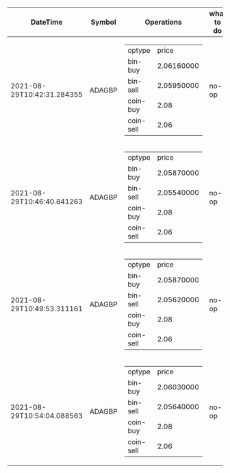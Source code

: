 | DateTime | Symbol | Operations | what to do | profit-loss |
| ------------- | ------------- | ------------- | ------------- | ------------- | 
| 2021-08-29T10:42:31.284355| ADAGBP| <table><tr><td>optype</td><td>price</td></tr><tr><td>bin-buy</td><td>2.06160000</td></tr><tr><td>bin-sell</td><td>2.05950000</td></tr><tr><td>coin-buy</td><td>2.08</td></tr><tr><td>coin-sell</td><td>2.06</td></tr></table>| no-op| -0.0| 
| 2021-08-29T10:46:40.841263| ADAGBP| <table><tr><td>optype</td><td>price</td></tr><tr><td>bin-buy</td><td>2.05870000</td></tr><tr><td>bin-sell</td><td>2.05540000</td></tr><tr><td>coin-buy</td><td>2.08</td></tr><tr><td>coin-sell</td><td>2.06</td></tr></table>| no-op| 0.0| 
| 2021-08-29T10:49:53.311161| ADAGBP| <table><tr><td>optype</td><td>price</td></tr><tr><td>bin-buy</td><td>2.05870000</td></tr><tr><td>bin-sell</td><td>2.05620000</td></tr><tr><td>coin-buy</td><td>2.08</td></tr><tr><td>coin-sell</td><td>2.06</td></tr></table>| no-op| 0.0| 
| 2021-08-29T10:54:04.088563| ADAGBP| <table><tr><td>optype</td><td>price</td></tr><tr><td>bin-buy</td><td>2.06030000</td></tr><tr><td>bin-sell</td><td>2.05640000</td></tr><tr><td>coin-buy</td><td>2.08</td></tr><tr><td>coin-sell</td><td>2.06</td></tr></table>| no-op| -0.0| 
